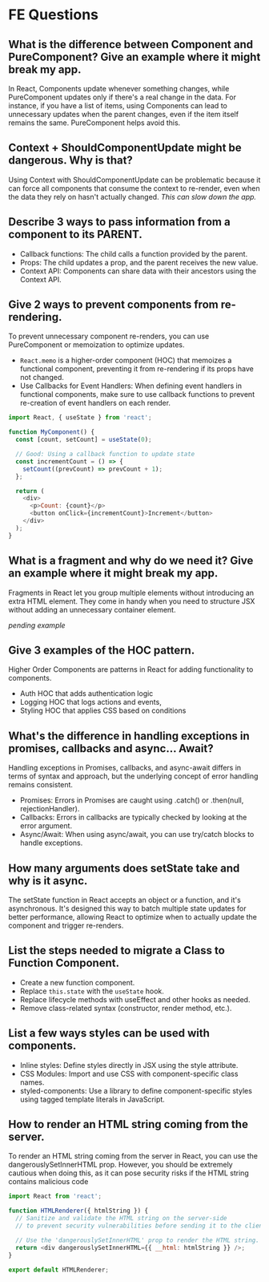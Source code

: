 # FE Questions

## What is the difference between Component and PureComponent? Give an example where it might break my app.
In React, Components update whenever something changes, while PureComponent updates only if there's a real change in the data. For instance, if you have a list of items, using Components can lead to unnecessary updates when the parent changes, even if the item itself remains the same. PureComponent helps avoid this.

## Context + ShouldComponentUpdate might be dangerous. Why is that?
Using Context with ShouldComponentUpdate can be problematic because it can force all components that consume the context to re-render, even when the data they rely on hasn't actually changed. *This can slow down the app.*

## Describe 3 ways to pass information from a component to its PARENT. 
- Callback functions: The child calls a function provided by the parent.
- Props: The child updates a prop, and the parent receives the new value.
- Context API: Components can share data with their ancestors using the Context API.

## Give 2 ways to prevent components from re-rendering.
To prevent unnecessary component re-renders, you can use PureComponent or memoization to optimize updates.

- `React.memo` is a higher-order component (HOC) that memoizes a functional component, preventing it from re-rendering if its props have not changed.
- Use Callbacks for Event Handlers: When defining event handlers in functional components, make sure to use callback functions to prevent re-creation of event handlers on each render.

```js
import React, { useState } from 'react';

function MyComponent() {
  const [count, setCount] = useState(0);

  // Good: Using a callback function to update state
  const incrementCount = () => {
    setCount((prevCount) => prevCount + 1);
  };

  return (
    <div>
      <p>Count: {count}</p>
      <button onClick={incrementCount}>Increment</button>
    </div>
  );
}
```

## What is a fragment and why do we need it? Give an example where it might break my app.
Fragments in React let you group multiple elements without introducing an extra HTML element. They come in handy when you need to structure JSX without adding an unnecessary container element.

_pending example_

## Give 3 examples of the HOC pattern.
Higher Order Components are patterns in React for adding functionality to components.

- Auth HOC that adds authentication logic
- Logging HOC that logs actions and events,
- Styling HOC that applies CSS based on conditions

## What's the difference in handling exceptions in promises, callbacks and async… Await?

Handling exceptions in Promises, callbacks, and async-await differs in terms of syntax and approach, but the underlying concept of error handling remains consistent. 

- Promises: Errors in Promises are caught using .catch() or .then(null, rejectionHandler).
- Callbacks: Errors in callbacks are typically checked by looking at the error argument.
- Async/Await: When using async/await, you can use try/catch blocks to handle exceptions.

## How many arguments does setState take and why is it async.
The setState function in React accepts an object or a function, and it's asynchronous. It's designed this way to batch multiple state updates for better performance, allowing React to optimize when to actually update the component and trigger re-renders.

## List the steps needed to migrate a Class to Function Component.
- Create a new function component.
- Replace `this.state` with the `useState` hook.
- Replace lifecycle methods with useEffect and other hooks as needed.
- Remove class-related syntax (constructor, render method, etc.).

## List a few ways styles can be used with components.
- Inline styles: Define styles directly in JSX using the style attribute.
- CSS Modules: Import and use CSS with component-specific class names.
- styled-components: Use a library to define component-specific styles using tagged template literals in JavaScript.

## How to render an HTML string coming from the server.
To render an HTML string coming from the server in React, you can use the dangerouslySetInnerHTML prop. However, you should be extremely cautious when doing this, as it can pose security risks if the HTML string contains malicious code

```js
import React from 'react';

function HTMLRenderer({ htmlString }) {
  // Sanitize and validate the HTML string on the server-side
  // to prevent security vulnerabilities before sending it to the client.

  // Use the 'dangerouslySetInnerHTML' prop to render the HTML string.
  return <div dangerouslySetInnerHTML={{ __html: htmlString }} />;
}

export default HTMLRenderer;
```

